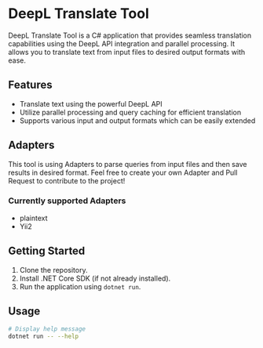 # DeepL Translate Tool

DeepL Translate Tool is a C# application that provides seamless translation capabilities using the DeepL API integration and parallel processing. It allows you to translate text from input files to desired output formats with ease.

## Features

- Translate text using the powerful DeepL API
- Utilize parallel processing and query caching for efficient translation
- Supports various input and output formats which can be easily extended

## Adapters

This tool is using Adapters to parse queries from input files and then save results in desired format. Feel free to create your own Adapter and Pull Request to contribute to the project!

### Currently supported Adapters
- plaintext
- Yii2

## Getting Started

1. Clone the repository.
2. Install .NET Core SDK (if not already installed).
3. Run the application using `dotnet run`.

## Usage

```bash
# Display help message
dotnet run -- --help
```
